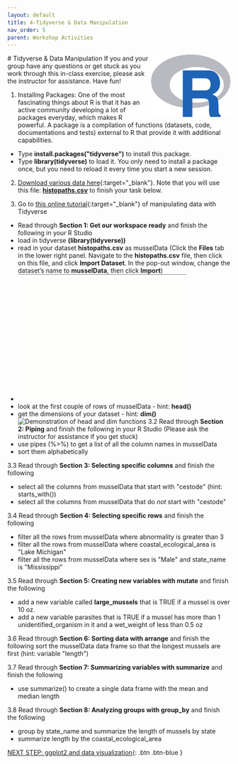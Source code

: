 ```yaml
---
layout: default
title: 4-Tidyverse & Data Manipulation
nav_order: 5
parent: Workshop Activities
---
```

<img src="images/tidyverse-01.png" style="float:right;width:180px;" alt="rstudio logo"> 
# Tidyverse & Data Manipulation
If you and your group have any questions or get stuck as you work through this in-class exercise, please ask the instructor for assistance.  Have fun!

1. Installing Packages: One of the most fascinating things about R is that it has an active community developing a lot of packages everyday, which makes R powerful. A package is a compilation of functions (datasets, code, documentations and tests) external to R that provide it with additional capabilities.  
- Type **install.packages("tidyverse")** to install this package.
- Type **library(tidyverse)** to load it. You only need to install a package once, but you need to reload it every time you start a new session.

2. [Download various data here](http://bit.ly/2wfjTx3){:target="_blank"}. Note that you will use this file: [**histopaths.csv**](docs/histopaths.csv) to finish your task below.

3. Go to [this online tutorial](http://bit.ly/2TVOLMO){:target="_blank"} of manipulating data with Tidyverse
- Read through **Section 1: Get our workspace ready** and finish the following in your R Studio
- load in tidyverse **(library(tidyverse))**
- read in your dataset **histopaths.csv** as musselData (Click the **Files** tab in the lower right panel. Navigate to the **histopaths.csv** file, then click on this file, and click **Import Dataset**. In the pop-out window, change the dataset’s name to **musselData**, then click **Import**)
- ![Demonstration of importing datasets](images/tidyverse-02.gif)
- look at the first couple of rows of musselData - hint: **head()**
- get the dimensions of your dataset - hint: **dim()** 
![Demonstration of head and dim functions](images/tidyverse-basics-03.gif)
3.2 Read through **Section 2: Piping** and finish the following in your R Studio (Please ask the instructor for assistance if you get stuck)
- use pipes (%>%) to get a list of all the column names in musselData 
- sort them alphabetically 

3.3  Read through **Section 3: Selecting specific columns** and finish the following 
- select all the columns from musselData that start with "cestode" (hint: starts_with())
- select all the columns from musselData that do *not* start with "cestode"

3.4  Read through **Section 4: Selecting specific rows** and finish the following 
- filter all the rows from musselData where abnormality is greater than 3
- filter all the rows from musselData where coastal_ecological_area is "Lake Michigan"
- filter all the rows from musselData where sex is "Male" and state_name is "Mississippi"

3.5  Read through **Section 5: Creating new variables with mutate** and finish the following 
- add a new variable called **large_mussels** that is TRUE if a mussel is over 10 oz.
- add a new variable parasites that is TRUE if a mussel has more than 1 unidentified_organism in it and a wet_weight of less than 0.5 oz

3.6  Read through **Section 6: Sorting data with arrange** and finish the following 
sort the musselData data frame so that the longest mussels are first (hint: variable "length") 

3.7  Read through **Section 7: Summarizing variables with summarize** and finish the following 
- use summarize() to create a single data frame with the mean and median length

3.8  Read through **Section 8: Analyzing groups with group_by** and finish the following 
- group by state_name and summarize the length of mussels by state
- summarize length by the coastal_ecological_area

[NEXT STEP: ggplot2 and data visualization](ggplot2-data.html){: .btn .btn-blue }
